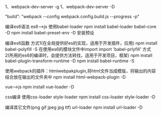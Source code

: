1、webpack-dev-server -g
1、webpack-dev-server -D

"build": "webpack --config webpack.config.build.js --progress -p" 


编译es6语法
es6-->js
使用babel-loader
npm install babel-loader babel-core -D
npm install babel-preset-env -D  安装预设

编译es6函数
方式1(在全局提供好es的实现，适用于开发插件，应用)
npm install babel-polyfill -S
在使用es6的模块文件中import
    import 'babel-prlyfill'
方式2(所用的es6的编译时，会提供方法转找，适用于开发项目，框架)
npm install babel-plugin-transform-runtime -D
npm install babel-runtime -S


使用webpack的插件：htmlwebpakplugin,将html文件当成模版，将输出的内容结合放在输出的文件夹中
npm install html-webpack-plugin -D


vue-->js
npm install vue-loader -D

css编译
使用css-loader  style-loader 
npm install css-loader style-loader -D


编译其它文件(png gif jpeg jpg ttf)
url-loader
npm install url-loader -D